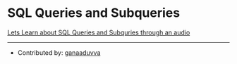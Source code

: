 # SQL Queries and Subqueries

[Lets Learn about SQL Queries and Subquries through an audio](https://drive.google.com/file/d/1NuZKpkC3Wzq0mo2zv_haur3pgeXvYMMc/view?usp=sharing)


---

* Contributed by: [ganaaduvva](https://github.com/ganaaduvva)

